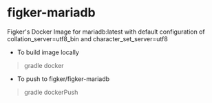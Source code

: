 # figker-mariadb
Figker's Docker Image for mariadb:latest with default configuration of collation_server=utf8_bin and character_set_server=utf8

* To build image locally
> gradle docker

* To push to figker/figker-mariadb
> gradle dockerPush